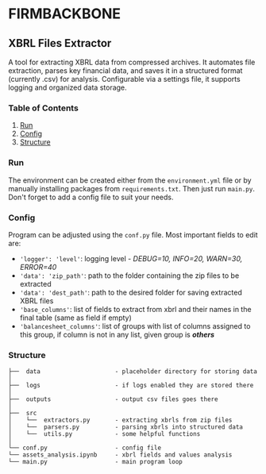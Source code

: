 # FIRMBACKBONE

## XBRL Files Extractor

A tool for extracting XBRL data from compressed archives. It automates file extraction, parses key financial data, and saves it in a structured format (currently .csv) for analysis. Configurable via a settings file, it supports logging and organized data storage.

### Table of Contents

1. [Run](#run)
2. [Config](#config)
3. [Structure](#structure)

### Run

The environment can be created either from the ```environment.yml``` file or by manually installing packages from ```requirements.txt```. Then just run ```main.py```. Don't forget to add a config file to suit your needs.

### Config

Program can be adjusted using the ```conf.py``` file. Most important fields to edit are:

- ```'logger': 'level'```:        logging level - *DEBUG=10, INFO=20, WARN=30, ERROR=40*
- ```'data': 'zip_path'```:       path to the folder containing the zip files to be extracted
- ```'data': 'dest_path'```:      path to the desired folder for saving extracted XBRL files
- ```'base_columns'```:           list of fields to extract from xbrl and their names in the final table (same as field if empty)
- ```'balancesheet_columns'```:   list of groups with list of columns assigned to this group, if column is not in any list, given group is ***others***

### Structure

```
├──  data                     - placeholder directory for storing data
│
├──  logs                     - if logs enabled they are stored there
│
├──  outputs                  - output csv files goes there
│
├──  src
│    └──  extractors.py       - extracting xbrls from zip files
│    └──  parsers.py          - parsing xbrls into structured data
│    └──  utils.py            - some helpful functions
│
└── conf.py                   - config file
└── assets_analysis.ipynb     - xbrl fields and values analysis 
└── main.py                   - main program loop

```

